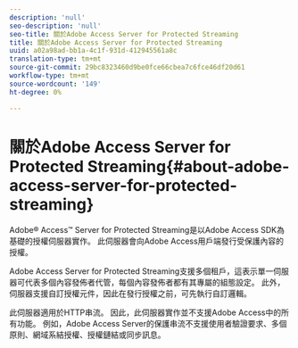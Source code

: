 ```yaml
---
description: 'null'
seo-description: 'null'
seo-title: 關於Adobe Access Server for Protected Streaming
title: 關於Adobe Access Server for Protected Streaming
uuid: a02a98ad-bb1a-4c1f-931d-412945561a8c
translation-type: tm+mt
source-git-commit: 29bc8323460d9be0fce66cbea7c6fce46df20d61
workflow-type: tm+mt
source-wordcount: '149'
ht-degree: 0%

---
```



# 關於Adobe Access Server for Protected Streaming{#about-adobe-access-server-for-protected-streaming}

Adobe® Access™ Server for Protected Streaming是以Adobe Access SDK為基礎的授權伺服器實作。 此伺服器會向Adobe Access用戶端發行受保護內容的授權。

Adobe Access Server for Protected Streaming支援多個租戶，這表示單一伺服器可代表多個內容發佈者代管，每個內容發佈者都有其專屬的組態設定。 此外，伺服器支援自訂授權元件，因此在發行授權之前，可先執行自訂邏輯。

此伺服器適用於HTTP串流。 因此，此伺服器實作並不支援Adobe Access中的所有功能。 例如，Adobe Access Server的保護串流不支援使用者驗證要求、多個原則、網域系結授權、授權鏈結或同步訊息。
